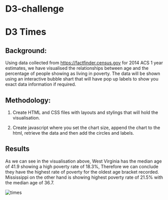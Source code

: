 # D3-challenge

# D3 Times




## Background: 
Using data collected from https://factfinder.census.gov for 2014 ACS 1 year estimates, we have visualised the relationships between age and the percentage of people showing as living in poverty. The data will be shown using an interactive bubble shart that will have pop up labels to show you exact data information if required. 



## Methodology: 

1. Create HTML and CSS files with layouts and stylings that will hold the visualisation.   

2. Create javascript where you set the chart size, append the chart to the html, retrieve the data and then add the circles and labels.

## Results

As we can see in the visualisation above, West Virginia has the median age of 41.9 showing a high poverty rate of 18.3%, Therefore we can conclude they have the highest 
rate of poverty for the oldest age bracket recorded. Mississippi on the other hand is showing highest poverty rate of 21.5% with the median age of 36.7.

![times](D3-challenge/D3times.JPG)
